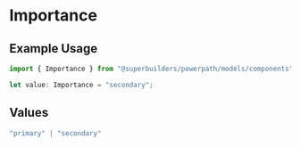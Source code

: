 # Importance

## Example Usage

```typescript
import { Importance } from "@superbuilders/powerpath/models/components";

let value: Importance = "secondary";
```

## Values

```typescript
"primary" | "secondary"
```